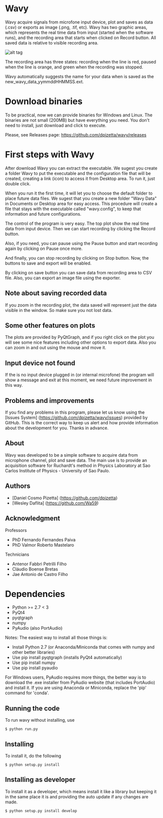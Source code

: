# Wavy
Wavy acquire signals from microfone input device, plot and saves as data (.csv) or exports as image (.png, .tif, etc). Wavy has two graphic areas, which represents the real time data from input (started when the software runs), and the recording area that starts when clicked on Record button. All saved data is relative to visible recording area.

![alt tag](https://cloud.githubusercontent.com/assets/5084939/7890891/5014ffee-061f-11e5-84c9-b3c77f91f123.png)

The recording area has three states: recording when the line is red, paused when the line is orange, and green when the recording was stopped.

Wavy automatically suggests the name for your data when is saved as the new_wavy_data_yymmddHHMMSS.ext.

# Download binaries

To be practical, now we can provide binaries for Windows and Linux. The binaries are not small (200MB) but have everything you need. You don't need to install, just download and click to execute.

Please, see Releases page: https://github.com/dpizetta/wavy/releases

# First steps with Wavy

After download Wavy you can extract the executable. We sugest you create a folder Wavy to put the executable and the configuration file that will be created, creating a link (icon) to access it from Desktop area.  To run it, just double click.

When you run it the first time, it will let you to choose the default folder to place future data files. We sugest that you create a new folder "Wavy Data" in Documents or Desktop area for easy access. This procedure will create a file that stays with the executable called "wavy.config", to keep that information and future configurations.

The control of the program is very easy. The top plot show the real time data from input device. Then we can start recording by clicking the Record button.

Also, if you need, you can pause using the Pause button and start recording again by clicking on Pause once more.

And finally, you can stop recording by clicking on Stop button. Now, the buttons to save and export will be enabled.

By clicking on save button you can save data from recording area to CSV file. Also, you can export an image file using the exporter.

## Note about saving recorded data
If you zoom in the recording plot, the data saved will represent just the data visible in the window. So make sure you not lost data.

## Some other features on plots
The plots are provided by PyQtGraph, and if you right click on the plot you will see some nice features including other options to export data. Also you can zoom in and out using the mouse and move it.

## Input device not found
If the is no input device plugged in (or internal microfone) the program will show a message and exit at this moment, we need future improvement in this way.

## Problems and improvements

If you find any problems in this program, please let us know using the [Issues System] (https://github.com/dpizetta/wavy/issues) provided by GitHub. This is the correct way to keep us alert and how provide information about the development for you. Thanks in advance.

## About

Wavy was developed to be a simple software to acquire data from microphone channel, plot and save data. The main use is to provide an acquisition software for Ruchardt's method in Physics Laboratory at Sao Carlos Institute of Physics - University of Sao Paulo.

## Authors

* [Daniel Cosmo Pizetta] (https://github.com/dpizetta)
* [Wesley Daflita] (https://github.com/Wa59)

## Acknowledgment

Professors

* PhD Fernando Fernandes Paiva
* PhD Valmor Roberto Mastelaro

Technicians

* Antenor Fabbri Petrilli Filho
* Cláudio Boense Bretas
* Jae Antonio de Castro Filho

# Dependencies

* Python >= 2.7 < 3
* PyQt4
* pyqtgraph
* numpy
* PyAudio (also PortAudio)

Notes: The easiest way to install all those things is: 
* Install Python 2.7 (or Anaconda/Miniconda that comes with numpy and other better libraries)
* Use pip install pyqtgraph (installs PyQt4 automatically)
* Use pip install numpy
* Use pip install pyaudio

For Windows users, PyAudio requires more things, the better way is to download the .exe installer from PyAudio website (that includes PortAudio) and install it. If you are using Anaconda or Miniconda, replace the 'pip' command for 'conda'.

## Running the code

To run wavy without installing, use

`$ python run.py`

## Installing

To install it, do the following

`$ python setup.py install`

## Installing as developer

To install it as a developer, which means install it like a library but keeping it in the same place it is and providing the auto update if any changes are made.

`$ python setup.py install develop`
